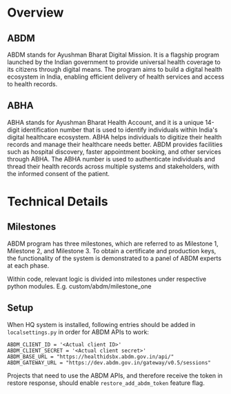 # Overview

## ABDM
ABDM stands for Ayushman Bharat Digital Mission. It is a flagship program launched by the Indian government to provide universal health coverage to its citizens through digital means. The program aims to build a digital health ecosystem in India, enabling efficient delivery of health services and access to health records.

## ABHA
ABHA stands for Ayushman Bharat Health Account, and it is a unique 14-digit identification number that is used to identify individuals within India's digital healthcare ecosystem. ABHA helps individuals to digitize their health records and manage their healthcare needs better. ABDM provides facilities such as hospital discovery, faster appointment booking, and other services through ABHA. The ABHA number is used to authenticate individuals and thread their health records across multiple systems and stakeholders, with the informed consent of the patient.


# Technical Details

## Milestones
ABDM program has three milestones, which are referred to as Milestone 1, Milestone 2, and Milestone 3. To obtain a certificate and production keys, the functionality of the system is demonstrated to a panel of ABDM experts at each phase.

Within code, relevant logic is divided into milestones under respective python modules. E.g. custom/abdm/milestone_one


## Setup
When HQ system is installed, following entries should be added in `localsettings.py` in order for ABDM APIs to work:

```commandline
ABDM_CLIENT_ID = '<Actual client ID>'
ABDM_CLIENT_SECRET = '<Actual client secret>'
ABDM_BASE_URL = "https://healthidsbx.abdm.gov.in/api/"
ABDM_GATEWAY_URL = "https://dev.abdm.gov.in/gateway/v0.5/sessions"
```

Projects that need to use the ABDM APIs, and therefore receive the token in restore response, should enable `restore_add_abdm_token` feature flag.
